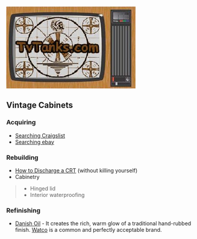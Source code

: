 ![TvTanks.com Logo](/assets/images/tvtanktv.JPG)

## Vintage Cabinets

### Acquiring  

- [Searching Craigslist](https://www.searchcraigslist.net/results?q=antique%20television)  
- [Searching ebay](https://www.ebay.com/sch/i.html?_nkw=antique+television&_sacat=0)  

### Rebuilding  

- [How to Discharge a CRT](https://riddledtv.com/journal/DischargeCRT/) (without killing yourself)  
- Cabinetry  
>
>- Hinged lid
>- Interior waterproofing

### Refinishing  

- [Danish Oil](https://thepowertoolwebsite.com/danish-oil) - It creates the rich, warm glow of a traditional hand-rubbed finish. [Watco](https://www.lowes.com/pl/Watco--Wood-oils-Interior-stains-finishes-Paint/4294512262?refinement=4294849200) is a common and perfectly acceptable brand.  
